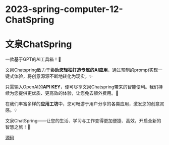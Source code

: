 # 2023-spring-computer-12-ChatSpring
# 文泉ChatSpring

一款基于GPT的AI工具箱！🚀

文泉Chatspring致力于**协助您轻松打造专属的AI应用**，通过预制的prompt实现一键式体验，将创意源源不断地转化为现实。✨

只需输入OpenAI的**API KEY**，便可尽享文泉Chatspring带来的智能便利。我们持续为您提供更优质、更高效的体验，让您免去额外费用。🎉

在我们丰富多样的**应用工坊**中，您可畅游于用户分享的各类应用，激发您的创意灵感。💡

文泉ChatSpring——让您的生活、学习与工作变得更加便捷、高效，开启全新的智慧之旅！🌟

[源码](https://github.com/Goat11/ChatSpring)
